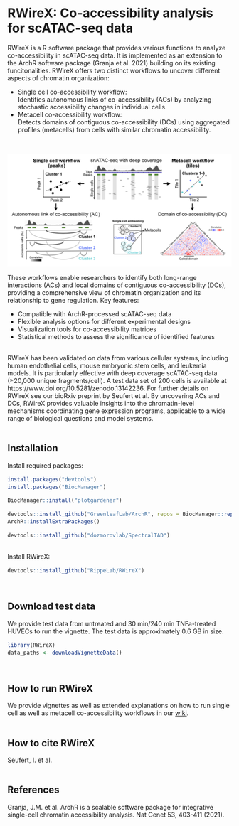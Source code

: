 # RWireX: Co-accessibility analysis for scATAC-seq data
RWireX is a R software package that provides various functions to analyze co-accessibility in scATAC-seq data. It is implemented as an extension to the ArchR software package (Granja et al. 2021) building on its existing funcitonalities. RWireX offers two distinct workflows to uncover different aspects of chromatin organization: <br />
 - Single cell co-accessibility workflow: <br />
   Identifies autonomous links of co-accessibility (ACs) by analyzing stochastic accessibility changes in individual cells.
 - Metacell co-accessibility workflow: <br />
   Detects domains of contiguous co-accessibility (DCs) using aggregated profiles (metacells) from cells with similar chromatin accessibility.
<br />

![RWireX_scheme](/figures/RWireX_scheme_short.png)

These workflows enable researchers to identify both long-range interactions (ACs) and local domains of contiguous co-accessibility (DCs), providing a comprehensive view of chromatin organization and its relationship to gene regulation.
Key features:
- Compatible with ArchR-processed scATAC-seq data
- Flexible analysis options for different experimental designs
- Visualization tools for co-accessibility matrices
- Statistical methods to assess the significance of identified features
<br />
RWireX has been validated on data from various cellular systems, including human endothelial cells, mouse embryonic stem cells, and leukemia models. It is particularly effective with deep coverage scATAC-seq data (≥20,000 unique fragments/cell). A test data set of 200 cells is available at https://www.doi.org/10.5281/zenodo.13142236. For further details on RWireX see our bioRxiv preprint by Seufert et al.
By uncovering ACs and DCs, RWireX provides valuable insights into the chromatin-level mechanisms coordinating gene expression programs, applicable to a wide range of biological questions and model systems. <br />
<br />

## Installation

Install required packages: <br />

```r
install.packages("devtools")
install.packages("BiocManager")
```
```r
BiocManager::install("plotgardener")
```
```r
devtools::install_github("GreenleafLab/ArchR", repos = BiocManager::repositories())
ArchR::installExtraPackages()
```
```r
devtools::install_github("dozmorovlab/SpectralTAD")
```
<br />
Install RWireX: <br />

```r
devtools::install_github("RippeLab/RWireX")
```
<br />

## Download test data
We provide test data from untreated and 30 min/240 min TNFa-treated HUVECs to run the vignette. The test data is approximately 0.6 GB in size.

```r
library(RWireX)
data_paths <- downloadVignetteData()
```
<br />

## How to run RWireX
We provide vignettes as well as extended explanations on how to run single cell as well as metacell co-accessibility workflows in our [wiki](https://github.com/RippeLab/RWireX/wiki).
<br /><br />

## How to cite RWireX
Seufert, I. et al.
<br /><br />

## References
Granja, J.M. et al. ArchR is a scalable software package for integrative single-cell chromatin accessibility analysis. Nat Genet 53, 403-411 (2021).

